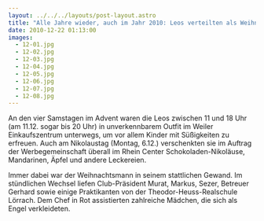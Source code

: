 ```yaml
---
layout: ../../../layouts/post-layout.astro
title: "Alle Jahre wieder, auch im Jahr 2010: Leos verteilten als Weihnachtsmänner und Engel zentnerweise Süßigkeiten"
date: 2010-12-22 01:13:00
images:
  - 12-01.jpg
  - 12-02.jpg
  - 12-03.jpg
  - 12-04.jpg
  - 12-05.jpg
  - 12-06.jpg
  - 12-07.jpg
  - 12-08.jpg
---
```


An den vier Samstagen im Advent waren die Leos zwischen 11 und 18 Uhr (am 11.12. sogar bis 20 Uhr) in unverkennbarem Outfit im Weiler Einkaufszentrum unterwegs, um vor allem Kinder mit Süßigkeiten zu erfreuen. Auch am Nikolaustag (Montag, 6.12.) verschenkten sie im Auftrag der Werbegemeinschaft überall im Rhein Center Schokoladen-Nikoläuse, Mandarinen, Äpfel und andere Leckereien.

Immer dabei war der Weihnachtsmann in seinem stattlichen Gewand. Im stündlichen Wechsel liefen Club-Präsident Murat, Markus, Sezer, Betreuer Gerhard sowie einige Praktikanten von der Theodor-Heuss-Realschule Lörrach. Dem Chef in Rot assistierten zahlreiche Mädchen, die sich als Engel verkleideten.
